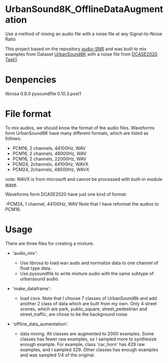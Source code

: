 # UrbanSound8K_OfflineDataAugmentation
Use a method of  mixing an audio file with a noise file at any Signal-to-Noise Ratio

This project based on the repository [audio-SNR](https://github.com/Sato-Kunihiko/audio-SNR) and was built to mix examples from Dataset [UrbanSound8K](https://urbansounddataset.weebly.com/urbansound8k.html) with a noise file from [DCASE2020 Task1](http://dcase.community/challenge2020/task-acoustic-scene-classification).

# Denpencies
librosa  0.8.0
pysoundfile  0.10.3.post1

# File format
To mix audios, we should know the format of the audio files. Waveforms form UrbanSound8K have many different formats, which are listed as follows:

- PCM16, 2 channels, 44100Hz, WAV
- PCM16, 2 channels, 48000Hz, WAV
- PCM16, 2 channels, 22000Hz, WAV
- PCM24, 2channels, 44100Hz, WAVX
- PCM24, 2channels, 48000Hz, WAVX

note: WAVX is from microsoft and cannot be processed with built-in module [wave](https://docs.python.org/3/library/wave.html).

 Waveforms form DCASE2020 have just one kind of format:
 
 -PCM24, 1 channel, 44100Hz, WAV
 Note that I have reformat the audios to PCM16.
 
 # Usage
 There are three files for creating a mixture.
 - 'audio_mix':
      - Use librosa to load wav audo and normalize data to one channel of float type data.
      - Use pysoundfile to write mixture audio with the same subtype of urbansound audio.
     
 - 'make_dataframe':
      - load csvs. Note that I choose 7 classes of UrbanSound8k and add another 2 class of data which are built from my own. Only 4 street scenes, which are park, public_square, street_pedestrian and street_traffic, are chose to be the background noise. 
     
 - 'offline_data_aumentation':
      - data mixing. All classes are augmented to 2000 examples. Some classes has fewer raw examples, so I sampled more to synthesize enough example. For example, class 'car_horn' has 429 raw examples, and I sampled 329. Other classes has enough examples and was sampled 1/4 of the original.

